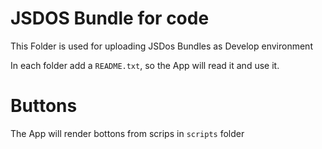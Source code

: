 # JSDOS Bundle for code

This Folder is used for uploading JSDos Bundles as Develop environment

In each folder add a `README.txt`, so the App will read it and use it.

# Buttons

The App will render bottons from scrips in `scripts` folder